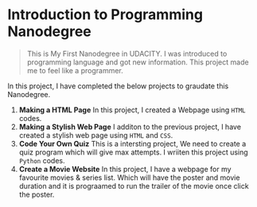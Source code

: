 # Introduction to Programming Nanodegree

> This is My First Nanodegree in UDACITY. I was introduced to programming language and got new information.  This project made me to feel like a programmer.

In this project, I have completed the below projects to graudate this Nanodegree.

1. **Making a HTML Page**
		In this project, I created a Webpage using `HTML` codes.
2. **Making a Stylish Web Page**
		I additon to the previous project, I have created a stylish web page using `HTML` and `CSS`.
3. **Code Your Own Quiz**
		This is a intersting project, We need to create a quiz program which will give max attempts.  I wriiten this project using `Python` codes.
4. **Create a Movie Website**
		In this project, I have a webpage for my favourite movies & series list. Which will have the poster and movie duration and it is prograamed to run the trailer of the movie once click the poster.
